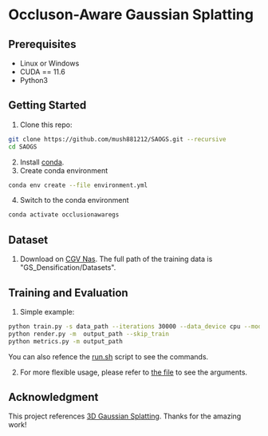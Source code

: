 # Occluson-Aware Gaussian Splatting

## Prerequisites
* Linux or Windows
* CUDA == 11.6
* Python3

## Getting Started
1. Clone this repo:
```sh
git clone https://github.com/mush881212/SAOGS.git --recursive
cd SAOGS
```
2. Install [conda](https://www.anaconda.com/).
3. Create conda environment
```sh
conda env create --file environment.yml
```
4. Switch to the conda environment
```sh
conda activate occlusionawaregs
```
## Dataset
1. Download on [CGV Nas](https://cgv.cs.nthu.edu.tw:5001/). The full path of the training data is "GS_Densification/Datasets".

## Training and Evaluation
1. Simple example:
```sh
python train.py -s data_path --iterations 30000 --data_device cpu --model_path output_path --eval -r 1
python render.py -m  output_path --skip_train
python metrics.py -m output_path
```
You can also refence the [run.sh](run.sh) script to see the commands.

2. For more flexible usage, please refer to [the file](arguments/__init__.py) to see the arguments.

## Acknowledgment
This project references [3D Gaussian Splatting](https://github.com/graphdeco-inria/gaussian-splatting). Thanks for the amazing work!
